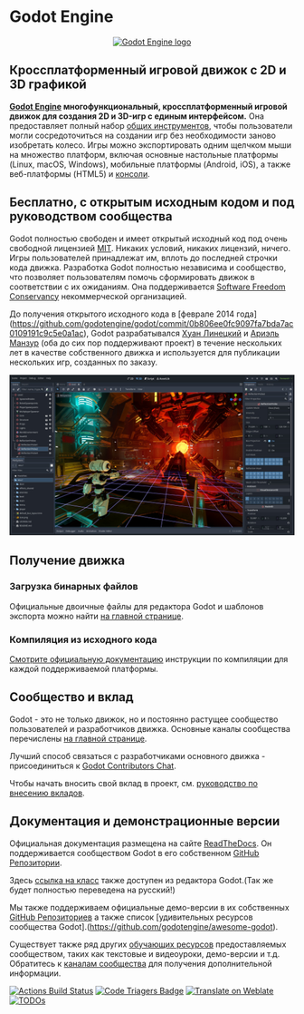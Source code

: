 # Godot Engine

<p align="center">
  <a href="https://godotengine.org">
    <img src="logo_outlined.svg" width="400" alt="Godot Engine logo">
  </a>
</p>

## Кроссплатформенный игровой движок c 2D и 3D графикой

**[Godot Engine](https://godotengine.org) многофункциональный, кроссплатформенный
игровой движок для создания 2D и 3D-игр с единым интерфейсом.** Она предоставляет
полный набор [общих инструментов](https://godotengine.org/features), чтобы пользователи могли сосредоточиться на создании игр
без необходимости заново изобретать колесо. Игры можно экспортировать одним щелчком мыши на
множество платформ, включая основные настольные платформы (Linux, macOS,
Windows), мобильные платформы (Android, iOS), а также веб-платформы
(HTML5) и
[консоли](https://docs.godotengine.org/en/latest/tutorials/platform/consoles.html).

## Бесплатно, с открытым исходным кодом и под руководством сообщества

Godot полностью свободен и имеет открытый исходный код под очень свободной лицензией [MIT](https://godotengine.org/license).
Никаких условий, никаких лицензий, ничего. Игры пользователей принадлежат им, вплоть
до последней строчки кода движка. Разработка Godot полностью независима и
сообщество, что позволяет пользователям помочь сформировать движок в соответствии с их
ожиданиям. Она поддерживается [Software Freedom Conservancy](https://sfconservancy.org/)
некоммерческой организацией.

До получения открытого исходного кода в [феврале 2014 года] (https://github.com/godotengine/godot/commit/0b806ee0fc9097fa7bda7ac0109191c9c5e0a1ac),
Godot разрабатывался [Хуан Линецкий](https://github.com/reduz) и
[Ариэль Манзур](https://github.com/punto-) (оба до сих пор поддерживают проект) в течение нескольких лет
в качестве собственного движка и используется для публикации нескольких игр, созданных по заказу.

![Скриншот 3D-сцены в редакторе Godot Engine](https://raw.githubusercontent.com/godotengine/godot-design/master/screenshots/editor_tps_demo_1920x1080.jpg)

## Получение движка

### Загрузка бинарных файлов

Официальные двоичные файлы для редактора Godot и шаблонов экспорта можно найти
[на главной странице](https://godotengine.org/download).

### Компиляция из исходного кода

[Смотрите официальную документацию](https://docs.godotengine.org/en/latest/development/compiling/)
инструкции по компиляции для каждой поддерживаемой платформы.

## Сообщество и вклад

Godot - это не только движок, но и постоянно растущее сообщество пользователей и разработчиков
движка. Основные каналы сообщества перечислены [на главной странице](https://godotengine.org/community).

Лучший способ связаться с разработчиками основного движка - присоединиться к
[Godot Contributors Chat](https://chat.godotengine.org).

Чтобы начать вносить свой вклад в проект, см. [руководство по внесению вкладов](CONTRIBUTING.md).

## Документация и демонстрационные версии

Официальная документация размещена на сайте [ReadTheDocs](https://docs.godotengine.org).
Он поддерживается сообществом Godot в его собственном [GitHub Репозитории](https://github.com/godotengine/godot-docs).

Здесь [ссылка на класс](https://docs.godotengine.org/en/latest/classes/)
также доступен из редактора Godot.(Так же будет полностью переведена на русский!)

Мы также поддерживаем официальные демо-версии в их собственных [GitHub Репозиториев](https://github.com/godotengine/godot-demo-projects)
а также список [удивительных ресурсов сообщества Godot].(https://github.com/godotengine/awesome-godot).

Существует также ряд других
[обучающих ресурсов](https://docs.godotengine.org/en/latest/community/tutorials.html)
предоставляемых сообществом, таких как текстовые и видеоуроки, демо-версии и т.д.
Обратитесь к [каналам сообщества](https://godotengine.org/community)
для получения дополнительной информации.

[![Actions Build Status](https://github.com/godotengine/godot/workflows/Godot/badge.svg?branch=master)](https://github.com/godotengine/godot/actions)
[![Code Triagers Badge](https://www.codetriage.com/godotengine/godot/badges/users.svg)](https://www.codetriage.com/godotengine/godot)
[![Translate on Weblate](https://hosted.weblate.org/widgets/godot-engine/-/godot/svg-badge.svg)](https://hosted.weblate.org/engage/godot-engine/?utm_source=widget)
[![TODOs](https://badgen.net/https/api.tickgit.com/badgen/github.com/godotengine/godot)](https://www.tickgit.com/browse?repo=github.com/godotengine/godot)

